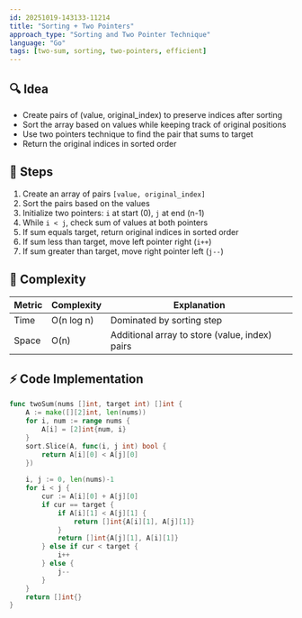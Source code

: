 ```yaml
---
id: 20251019-143133-11214
title: "Sorting + Two Pointers"
approach_type: "Sorting and Two Pointer Technique"
language: "Go"
tags: [two-sum, sorting, two-pointers, efficient]
---
```


## 🔍 Idea
* Create pairs of (value, original_index) to preserve indices after sorting
* Sort the array based on values while keeping track of original positions
* Use two pointers technique to find the pair that sums to target
* Return the original indices in sorted order

## 🧩 Steps
1. Create an array of pairs `[value, original_index]`
2. Sort the pairs based on the values
3. Initialize two pointers: `i` at start (0), `j` at end (n-1)
4. While `i < j`, check sum of values at both pointers
5. If sum equals target, return original indices in sorted order
6. If sum less than target, move left pointer right (`i++`)
7. If sum greater than target, move right pointer left (`j--`)

## 🧮 Complexity
| Metric  |  Complexity | Explanation |
|---------|-------------|-------------|
| Time    | O(n log n)  | Dominated by sorting step |
| Space   | O(n)        | Additional array to store (value, index) pairs |

## ⚡ Code Implementation

```go
func twoSum(nums []int, target int) []int {
    A := make([][2]int, len(nums))
    for i, num := range nums {
        A[i] = [2]int{num, i}
    }
    sort.Slice(A, func(i, j int) bool {
        return A[i][0] < A[j][0]
    })
    
    i, j := 0, len(nums)-1
    for i < j {
        cur := A[i][0] + A[j][0]
        if cur == target {
            if A[i][1] < A[j][1] {
                return []int{A[i][1], A[j][1]}
            }
            return []int{A[j][1], A[i][1]}
        } else if cur < target {
            i++
        } else {
            j--
        }
    }
    return []int{}
}